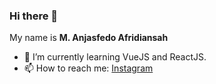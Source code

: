 ### Hi there 👋

My name is **M. Anjasfedo Afridiansah**<br>

- 🌱 I’m currently learning VueJS and ReactJS.
- 📫 How to reach me: <a href="https://instagram.com/fedo_ad" target="_blank">Instagram</a>

<!--
**G1A021037-ANJASFEDO/G1A021037-ANJASFEDO** is a ✨ _special_ ✨ repository because its `README.md` (this file) appears on your GitHub profile.

Here are some ideas to get you started:

- 🔭 I’m currently working on ...
- 🌱 I’m currently learning ...
- 👯 I’m looking to collaborate on ...
- 🤔 I’m looking for help with ...
- 💬 Ask me about ...
- 📫 How to reach me: ...
- 😄 Pronouns: ...
- ⚡ Fun fact: ...
-->
